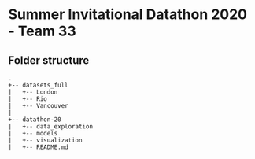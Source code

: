# Summer Invitational Datathon 2020 - Team 33

## Folder structure

```
. 
+-- datasets_full
|   +-- London
|   +-- Rio
|   +-- Vancouver
|
+-- datathon-20
|   +-- data_exploration
|   +-- models
|   +-- visualization
|   +-- README.md
```
